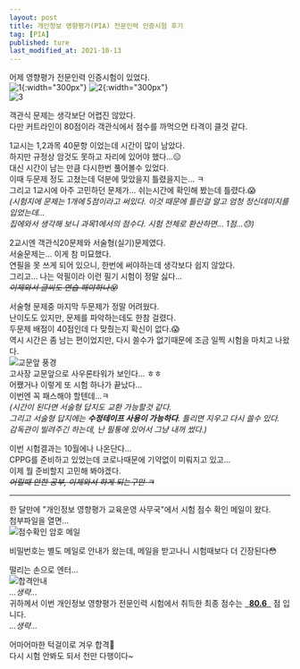 ```yaml
---
layout: post
title: 개인정보 영향평가(PIA) 전문인력 인증시험 후기
tag: [PIA]
published: ture
last_modified_at: 2021-10-13
---
```


어제 영향평가 전문인력 인증시험이 있었다.  
![1](../../img/2021-09-12-PIA%20expert%20certification%20exam%20review/1.jpg){:width="300px"}
![2](../../img/2021-09-12-PIA%20expert%20certification%20exam%20review/2.jpg){:width="300px"}  
![3](../../img/2021-09-12-PIA%20expert%20certification%20exam%20review/3.jpg)  

객관식 문제는 생각보단 어렵진 않았다.  
다만 커트라인이 80점이라 객관식에서 점수를 까먹으면 타격이 클것 같다.  


1교시는 1,2과목 40문항 이었는데 시간이 많이 남았다.  
하지만 규정상 암것도 못하고 자리에 있어야 했다...😑  
대신 시간이 남는 만큼 다시한번 풀어볼수 있었다.  
이때 두문제 정도 고쳤는데 덕분에 맞았을지 틀렸을지는... ㅋ  
그리고 1교시에 아주 고민하던 문제가... 쉬는시간에 확인해 봤는데 틀렸다.😱  
_(시험지에 문제는 1개에 5점이라고 써있다. 이것 때문에 틀린걸 알고 엄청 정신데미지를 입었는데..._   
_집에와서 생각해 보니 과목1에서의 점수다. 시험 전체로 환산하면... 1점...😓)_  

2교시엔 객관식20문제와 서술형(실기)문제였다.  
서술문제는... 이게 참 미묘했다.  
연필을 못 쓰게 되어 있으니, 한번에 써야하는데 생각보다 쉽지 않았다.  
그리고... 나는 악필이라 이런 필기 시험이 정말 싫다...  
~~_이제와서 글씨도 연습 해야하나😵_~~   

서술형 문제중 마지막 두문제가 정말 어려웠다.  
난이도도 있지만, 문제를 파악하는데도 한참 걸렸다.  
두문제 배점이 40점인데 다 맞췄는지 확신이 없다.😱  
역시 시간은 좀 남는 편이었지만, 다시 쓸수가 없기때문에 조금 일찍 시험을 마치고 나왔다.  
![교문앞 풍경](../../img/2021-09-12-PIA%20expert%20certification%20exam%20review/4.jpg)  
고사장 교문앞으로 사우론타워가 보인다... ㅎㅎ  
어쨌거나 이렇게 또 시험 하나가 끝났다...  
이번엔 꼭 패스해야 할텐데...ㅋ  
_(시간이 된다면 서술형 답지도 교환 가능할것 같다._  
_그리고 서술형 답지에는 **수정테이프 사용이 가능하다**. 틀리면 지우고 다시 쓸수 있다._  
_감독관이 빌려주긴 하는데, 난 필통에 있어서 그냥 내꺼 썼다.)_

이번 시험결과는 10월에나 나온단다...  
CPPG를 준비하고 있었는데 코로나때문에 기약없이 미뤄지고 있고...  
이제 뭘 준비할지 고민해 봐야겠다.  
~~_어릴때 안한 공부, 이제와서 하게 되는구만 ㅋ_~~  

-------------

한 달만에 "개인정보 영향평가 교육운영 사무국"에서 시험 점수 확인 메일이 왔다.  
첨부파일을 열면...  
![점수확인 암호 메일](../../img/2021-09-12-PIA%20expert%20certification%20exam%20review/2021-10-13-17-58-46.png)  

비밀번호는 별도 메일로 안내가 왔는데, 메일을 받고나니 시험때보다 더 긴장된다😳  

떨리는 손으로 엔터...  
![합격안내](../../img/2021-09-12-PIA%20expert%20certification%20exam%20review/2021-10-13-18-14-43.png)  
_...생략..._  
귀하께서 이번 개인정보 영향평가 전문인력 시험에서 취득한 최종 점수는  <u>&nbsp;&nbsp;**80.6**&nbsp;&nbsp;</u> 점 입니다.  
_...생략..._  

어마어마한 턱걸이로 겨우 합격🤣  
다시 시험 안봐도 되서 천만 다행이다~  

